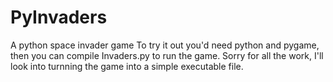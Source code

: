 # PyInvaders
A python space invader game
To try it out you'd need python and pygame, then you can compile Invaders.py to run the game.
Sorry for all the work, I'll look into turnning the game into a simple executable file.
